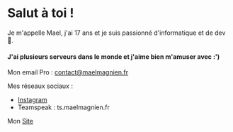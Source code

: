 # Salut à toi !

Je m'appelle Mael, j'ai 17 ans et je suis passionné d'informatique et de dev 🤖.

#### J'ai plusieurs serveurs dans le monde et j'aime bien m'amuser avec :')

Mon email Pro : [contact@maelmagnien.fr](mailto:contact@maelmagnien.fr)

Mes réseaux sociaux : 

- [Instagram](https://instagram.com/mael.magnien)
- Teamspeak : ts.maelmagnien.fr

Mon [Site](https://maelmagnien.fr)
